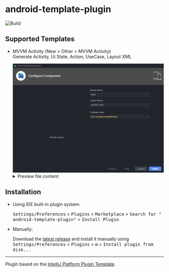 # android-template-plugin

![Build](https://github.com/namhyun-gu/android-template-plugin/workflows/Build/badge.svg)
<!-- [![Version](https://img.shields.io/jetbrains/plugin/v/PLUGIN_ID.svg)](https://plugins.jetbrains.com/plugin/PLUGIN_ID)
[![Downloads](https://img.shields.io/jetbrains/plugin/d/PLUGIN_ID.svg)](https://plugins.jetbrains.com/plugin/PLUGIN_ID) -->

<!-- Plugin description -->
<!-- Plugin description end -->

## Supported Templates

- MVVM Activity (New > Other > MVVM Activity)  
  Generate Activity, Ui State, Action, UseCase, Layout XML

  <img src="images/preview_mvvm_activity.png"/>

  <details>
  <summary>Preview file content</summary>
  - Activity
    
  ```kotlin
  import androidx.appcompat.app.AppCompatActivity
  import android.os.Bundle

  class ${screenName}Activity : AppCompatActivity() {
    private val viewModel: ViewModel by viewModels()
    override fun onCreate(savedInstanceState: Bundle?) {
      super.onCreate(savedInstanceState)
      setContentView(R.layout.activity_${screenName})
    }
      
    override fun onStart() {
      super.onStart()
      viewModel.uiState.observe(this) {
      } 
    }
  }
  ```
  - UiState

  ```kotlin
  data class ${screenName}UiState(val data: String = "")
  ```
  - ViewModel
  
  ```kotlin
  import androidx.lifecycle.LiveData
  import androidx.lifecycle.MutableLiveData
  import androidx.lifecycle.ViewModel

  class ${screenName}ViewModel : ViewModel() {
    private val _uiState = MutableLiveData(${screenName}UiState())
    val uiState: LiveData<${screenName}UiState> = _uiState
  }
  ```
  - Action
  
  ```kotlin
  sealed class ${screenName}Action
  ```
  - UseCase
  
  ```kotlin
  class ${screenName}UseCase(
  ) : UseCase<P, R> {
  }
  ```
  </details>
    
## Installation

- Using IDE built-in plugin system:

  <kbd>Settings/Preferences</kbd> > <kbd>Plugins</kbd> > <kbd>Marketplace</kbd> > <kbd>Search for "
  android-template-plugin"</kbd> >
  <kbd>Install Plugin</kbd>

- Manually:

  Download the [latest release](https://github.com/namhyun-gu/android-template-plugin/releases/latest) and install it
  manually using
  <kbd>Settings/Preferences</kbd> > <kbd>Plugins</kbd> > <kbd>⚙️</kbd> > <kbd>Install plugin from disk...</kbd>

---
Plugin based on the [IntelliJ Platform Plugin Template][template].

[template]: https://github.com/JetBrains/intellij-platform-plugin-template
